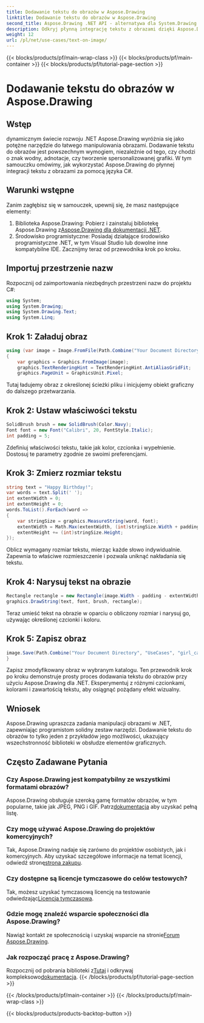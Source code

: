 ```yaml
---
title: Dodawanie tekstu do obrazów w Aspose.Drawing
linktitle: Dodawanie tekstu do obrazów w Aspose.Drawing
second_title: Aspose.Drawing .NET API - alternatywa dla System.Drawing.Common
description: Odkryj płynną integrację tekstu z obrazami dzięki Aspose.Drawing dla .NET. Postępuj zgodnie z naszym przewodnikiem krok po kroku, aby łatwo manipulować obrazami. Pobierz teraz!
weight: 12
url: /pl/net/use-cases/text-on-image/
---
```


{{< blocks/products/pf/main-wrap-class >}}
{{< blocks/products/pf/main-container >}}
{{< blocks/products/pf/tutorial-page-section >}}

# Dodawanie tekstu do obrazów w Aspose.Drawing

## Wstęp
dynamicznym świecie rozwoju .NET Aspose.Drawing wyróżnia się jako potężne narzędzie do łatwego manipulowania obrazami. Dodawanie tekstu do obrazów jest powszechnym wymogiem, niezależnie od tego, czy chodzi o znak wodny, adnotacje, czy tworzenie spersonalizowanej grafiki. W tym samouczku omówimy, jak wykorzystać Aspose.Drawing do płynnej integracji tekstu z obrazami za pomocą języka C#.
## Warunki wstępne
Zanim zagłębisz się w samouczek, upewnij się, że masz następujące elementy:
1.  Biblioteka Aspose.Drawing: Pobierz i zainstaluj bibliotekę Aspose.Drawing z[Aspose.Drawing dla dokumentacji .NET](https://reference.aspose.com/drawing/net/).
2. Środowisko programistyczne: Posiadaj działające środowisko programistyczne .NET, w tym Visual Studio lub dowolne inne kompatybilne IDE.
Zacznijmy teraz od przewodnika krok po kroku.
## Importuj przestrzenie nazw
Rozpocznij od zaimportowania niezbędnych przestrzeni nazw do projektu C#:
```csharp
using System;
using System.Drawing;
using System.Drawing.Text;
using System.Linq;
```
## Krok 1: Załaduj obraz
```csharp
using (var image = Image.FromFile(Path.Combine("Your Document Directory", "UseCases", "girl.jpg")))
{
    var graphics = Graphics.FromImage(image);
    graphics.TextRenderingHint = TextRenderingHint.AntiAliasGridFit;
    graphics.PageUnit = GraphicsUnit.Pixel;
```
Tutaj ładujemy obraz z określonej ścieżki pliku i inicjujemy obiekt graficzny do dalszego przetwarzania.
## Krok 2: Ustaw właściwości tekstu
```csharp
SolidBrush brush = new SolidBrush(Color.Navy);
Font font = new Font("Calibri", 20, FontStyle.Italic);
int padding = 5;
```
Zdefiniuj właściwości tekstu, takie jak kolor, czcionka i wypełnienie. Dostosuj te parametry zgodnie ze swoimi preferencjami.
## Krok 3: Zmierz rozmiar tekstu
```csharp
string text = "Happy Birthday!";
var words = text.Split(' ');
int extentWidth = 0;
int extentHeight = 0;
words.ToList().ForEach(word =>
{
    var stringSize = graphics.MeasureString(word, font);
    extentWidth = Math.Max(extentWidth, (int)stringSize.Width + padding);
    extentHeight += (int)stringSize.Height;
});
```
Oblicz wymagany rozmiar tekstu, mierząc każde słowo indywidualnie. Zapewnia to właściwe rozmieszczenie i pozwala uniknąć nakładania się tekstu.
## Krok 4: Narysuj tekst na obrazie
```csharp
Rectangle rectangle = new Rectangle(image.Width - padding - extentWidth, image.Height - padding - extentHeight, extentWidth, extentHeight);
graphics.DrawString(text, font, brush, rectangle);
```
Teraz umieść tekst na obrazie w oparciu o obliczony rozmiar i narysuj go, używając określonej czcionki i koloru.
## Krok 5: Zapisz obraz
```csharp
image.Save(Path.Combine("Your Document Directory", "UseCases", "girl_card_out.jpg"));
}
```
Zapisz zmodyfikowany obraz w wybranym katalogu.
Ten przewodnik krok po kroku demonstruje prosty proces dodawania tekstu do obrazów przy użyciu Aspose.Drawing dla .NET. Eksperymentuj z różnymi czcionkami, kolorami i zawartością tekstu, aby osiągnąć pożądany efekt wizualny.
## Wniosek
Aspose.Drawing upraszcza zadania manipulacji obrazami w .NET, zapewniając programistom solidny zestaw narzędzi. Dodawanie tekstu do obrazów to tylko jeden z przykładów jego możliwości, ukazujący wszechstronność biblioteki w obsłudze elementów graficznych.
## Często Zadawane Pytania
### Czy Aspose.Drawing jest kompatybilny ze wszystkimi formatami obrazów?
 Aspose.Drawing obsługuje szeroką gamę formatów obrazów, w tym popularne, takie jak JPEG, PNG i GIF. Patrz[dokumentacja](https://reference.aspose.com/drawing/net/) aby uzyskać pełną listę.
### Czy mogę używać Aspose.Drawing do projektów komercyjnych?
Tak, Aspose.Drawing nadaje się zarówno do projektów osobistych, jak i komercyjnych. Aby uzyskać szczegółowe informacje na temat licencji, odwiedź stronę[strona zakupu](https://purchase.aspose.com/buy).
### Czy dostępne są licencje tymczasowe do celów testowych?
 Tak, możesz uzyskać tymczasową licencję na testowanie odwiedzając[Licencja tymczasowa](https://purchase.aspose.com/temporary-license/).
### Gdzie mogę znaleźć wsparcie społeczności dla Aspose.Drawing?
 Nawiąż kontakt ze społecznością i uzyskaj wsparcie na stronie[Forum Aspose.Drawing](https://forum.aspose.com/c/diagram/17).
### Jak rozpocząć pracę z Aspose.Drawing?
 Rozpocznij od pobrania biblioteki z[Tutaj](https://releases.aspose.com/drawing/net/) i odkrywaj kompleksowo[dokumentacja](https://reference.aspose.com/drawing/net/).
{{< /blocks/products/pf/tutorial-page-section >}}

{{< /blocks/products/pf/main-container >}}
{{< /blocks/products/pf/main-wrap-class >}}

{{< blocks/products/products-backtop-button >}}
